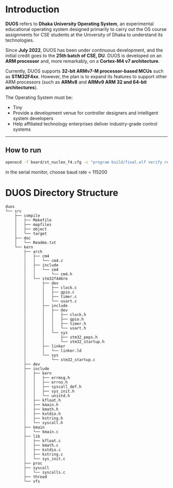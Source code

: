 # Introduction  

**DUOS** refers to **Dhaka University Operating System**, an experimental educational operating system designed primarily to carry out the OS course assignments for CSE students at the University of Dhaka to understand its technologies.  

Since **July 2022**, DUOS has been under continuous development, and the initial credit goes to the **25th batch of CSE, DU**. DUOS is developed on an **ARM processor** and, more remarkably, on a **Cortex-M4 v7 architecture**.  

Currently, DUOS supports **32-bit ARMv7-M processor-based MCUs** such as **STM32F4xx**. However, the plan is to expand its features to support other ARM processors (such as **ARMv8** and **ARMv9 ARM 32 and 64-bit architectures**).  

The Operating System must be:  
- Tiny  
- Provide a development venue for controller designers and intelligent system developers  
- Help affiliated technology enterprises deliver industry-grade control systems  

---

## How to run

``` bash
openocd -f board/st_nucleo_f4.cfg -c "program build/final.elf verify reset exit"
```
in the serial monitor, choose baud rate = 115200

# DUOS Directory Structure  

```plaintext
duos
└── src
    ├── compile
    │   ├── Makefile
    │   ├── mapfiles
    │   ├── object
    │   └── target
    ├── doc
    │   └── Readme.txt
    └── kern
        ├── arch
        │   ├── cm4
        │   │   └── cm4.c
        │   ├── include
        │   │   └── cm4
        │   │       └── cm4.h
        │   └── stm32f446re
        │       ├── dev
        │       │   ├── clock.c
        │       │   ├── gpio.c
        │       │   ├── timer.c
        │       │   └── usart.c
        │       ├── include
        │       │   ├── dev
        │       │   │   ├── clock.h
        │       │   │   ├── gpio.h
        │       │   │   ├── timer.h
        │       │   │   └── usart.h
        │       │   └── sys
        │       │       ├── stm32_peps.h
        │       │       └── stm32_startup.h
        │       ├── linker
        │       │   └── linker.ld
        │       └── sys
        │           └── stm32_startup.c
        ├── dev
        ├── include
        │   ├── kern
        │   │   ├── errmsg.h
        │   │   ├── errno.h
        │   │   ├── syscall_def.h
        │   │   ├── sys_init.h
        │   │   └── unistd.h
        │   ├── kfloat.h
        │   ├── kmain.h
        │   ├── kmath.h
        │   ├── kstdio.h
        │   ├── kstring.h
        │   └── syscall.h
        ├── kmain
        │   └── kmain.c
        ├── lib
        │   ├── kfloat.c
        │   ├── kmath.c
        │   ├── kstdio.c
        │   ├── kstring.c
        │   └── sys_init.c
        ├── proc
        ├── syscall
        │   └── syscalls.c
        ├── thread
        └── vfs
```
